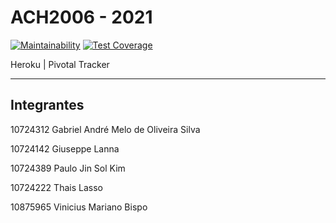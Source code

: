 # ACH2006 - 2021

[![Maintainability](https://api.codeclimate.com/v1/badges/d1ceeea6202e87582686/maintainability)](https://codeclimate.com/github/ThaisLasso/esi-2021/maintainability) [![Test Coverage](https://api.codeclimate.com/v1/badges/d1ceeea6202e87582686/test_coverage)](https://codeclimate.com/github/ThaisLasso/esi-2021/test_coverage)

Heroku      |     Pivotal Tracker

---

## Integrantes

10724312 Gabriel André Melo de Oliveira Silva

10724142 Giuseppe Lanna

10724389 Paulo Jin Sol Kim

10724222 Thais Lasso

10875965 Vinicius Mariano Bispo

